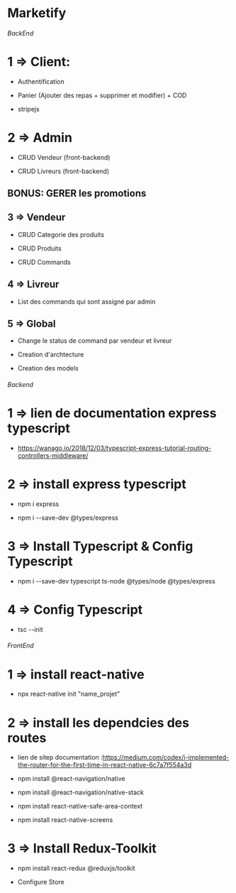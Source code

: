 # Marketify

###### BackEnd 

# 1 => Client: 

- Authentification 

- Panier (Ajouter des repas + supprimer et modifier) + COD

- stripejs

# 2 => Admin

- CRUD Vendeur (front-backend)

- CRUD Livreurs (front-backend)

## BONUS: GERER les promotions

## 3 => Vendeur

- CRUD Categorie des produits

- CRUD Produits

- CRUD Commands

## 4 => Livreur

- List des commands qui sont assigné par admin

## 5 => Global 

- Change le status de command par vendeur et livreur

- Creation d'archtecture

- Creation des models

###### Backend

# 1 => lien de documentation express typescript

- https://wanago.io/2018/12/03/typescript-express-tutorial-routing-controllers-middleware/

# 2 => install express typescript

- npm i express 

- npm i --save-dev @types/express

# 3 => Install Typescript & Config Typescript

- npm i --save-dev typescript ts-node @types/node @types/express

# 4 => Config Typescript

- tsc --init

###### FrontEnd

# 1 => install react-native

- npx react-native init "name_projet"

# 2 => install les dependcies des routes

- lien de sitep documentation :https://medium.com/codex/i-implemented-the-router-for-the-first-time-in-react-native-6c7a7f554a3d

- npm install @react-navigation/native

- npm install @react-navigation/native-stack

- npm install react-native-safe-area-context

- npm install react-native-screens

# 3 => Install Redux-Toolkit

- npm install react-redux @reduxjs/toolkit

- Configure Store 
